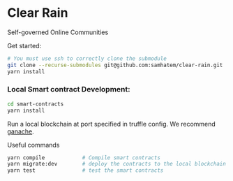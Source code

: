 # Clear Rain
Self-governed Online Communities

Get started:
```bash
# You must use ssh to correctly clone the submodule
git clone --recurse-submodules git@github.com:samhatem/clear-rain.git
yarn install
```

### Local Smart contract Development:
```bash
cd smart-contracts
yarn install
```

Run a local blockchain at port specified in truffle config. We recommend [ganache](https://www.trufflesuite.com/ganache).

Useful commands
```bash
yarn compile            # Compile smart contracts
yarn migrate:dev        # deploy the contracts to the local blockchain
yarn test               # test the smart contracts
```
